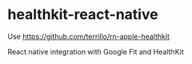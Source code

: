 # healthkit-react-native

Use https://github.com/terrillo/rn-apple-healthkit

React native integration with Google Fit and HealthKit